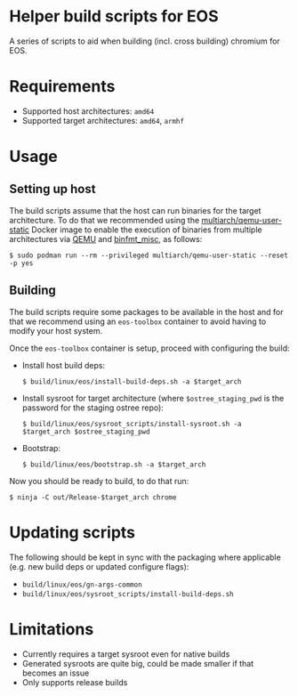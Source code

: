 # Helper build scripts for EOS

A series of scripts to aid when building (incl. cross building) chromium for EOS.

# Requirements
- Supported host architectures: `amd64`
- Supported target architectures: `amd64`, `armhf`

# Usage

## Setting up host

The build scripts assume that the host can run binaries for the target architecture. To do that we recommended using the [multiarch/qemu-user-static](https://github.com/multiarch/qemu-user-static) Docker image to enable the execution of binaries from multiple architectures via [QEMU](https://www.qemu.org) and [binfmt_misc](https://www.kernel.org/doc/html/latest/admin-guide/binfmt-misc.html), as follows:
  ```
  $ sudo podman run --rm --privileged multiarch/qemu-user-static --reset -p yes
  ```

## Building

The build scripts require some packages to be available in the host and for that we recommend using an `eos-toolbox` container to avoid having to modify your host system.

Once the `eos-toolbox` container is setup, proceed with configuring the build:
- Install host build deps:
  ```
  $ build/linux/eos/install-build-deps.sh -a $target_arch
  ```
- Install sysroot for target architecture (where `$ostree_staging_pwd` is the password for the staging ostree repo):
  ```
  $ build/linux/eos/sysroot_scripts/install-sysroot.sh -a $target_arch $ostree_staging_pwd
  ```
- Bootstrap:
  ```
  $ build/linux/eos/bootstrap.sh -a $target_arch
  ```

Now you should be ready to build, to do that run:
  ```
  $ ninja -C out/Release-$target_arch chrome
  ```

# Updating scripts

The following should be kept in sync with the packaging where applicable (e.g. new build deps or updated configure flags):
- `build/linux/eos/gn-args-common`
- `build/linux/eos/sysroot_scripts/install-build-deps.sh`

# Limitations
- Currently requires a target sysroot even for native builds
- Generated sysroots are quite big, could be made smaller if that becomes an issue
- Only supports release builds
